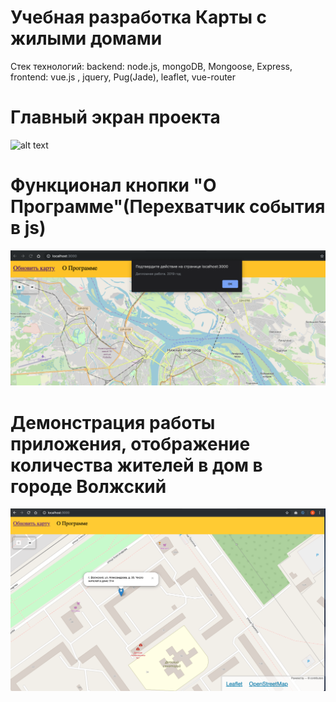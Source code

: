 # Учебная разработка Карты с жилыми домами
Стек технологий:
backend: node.js, mongoDB, Mongoose, Express,
frontend: vue.js , jquery, Pug(Jade), leaflet, vue-router
# Главный экран проекта
![alt text](https://github.com/AlexandrRumiantsev/app_map/raw/master/app/img/screen1.png)
# Функционал кнопки "О Программе"(Перехватчик события в js)
![alt text](https://github.com/AlexandrRumiantsev/app_map/raw/master/app/img/screen2.png)
# Демонстрация работы приложения, отображение количества жителей в дом в городе Волжский
![alt text](https://github.com/AlexandrRumiantsev/app_map/raw/master/app/img/screen3.png)